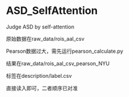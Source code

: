 # ASD_SelfAttention
Judge ASD by self-attention

原始数据在raw_data/rois_aal_csv

Pearson数据过大，需先运行pearson_calculate.py

结果在raw_data/rois_aal_csv_pearson_NYU

标签在description/label.csv

直接读入即可，二者顺序已对准
